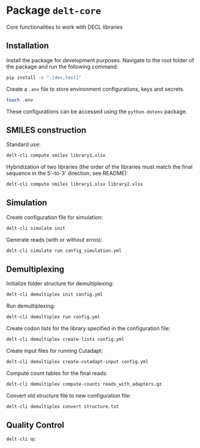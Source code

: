 # Package `delt-core`
Core functionalities to work with DECL libraries

## Installation

Install the package for development purposes.
Navigate to the root folder of the package and run the following command:

```bash
pip install -e ".[dev,test]"
```

Create a `.env` file to store environment configurations, keys and secrets.
```bash
touch .env
```
These configurations can be accessed using the `python-dotenv` package.


## SMILES construction

Standard use:
```bash
delt-cli compute smiles library1.xlsx
```

Hybridization of two libraries (the order of the libraries must match the final sequence in the 5'-to-3' direction, see README):
```bash
delt-cli compute smiles library1.xlsx library2.xlsx
```


## Simulation

Create configuration file for simulation:
```bash
delt-cli simulate init
```

Generate reads (with or without erros):
```bash
delt-cli simulate run config_simulation.yml
```


## Demultiplexing

Initialize folder structure for demultiplexing:
```bash
delt-cli demultiplex init config.yml
```

Run demultiplexing:
```bash
delt-cli demultiplex run config.yml
```

Create codon lists for the library specified in the configuration file:
```bash
delt-cli demultiplex create-lists config.yml
```

Create input files for running Cutadapt:
```bash
delt-cli demultiplex create-cutadapt-input config.yml
```

Compute count tables for the final reads:
```bash
delt-cli demultiplex compute-counts reads_with_adapters.gz
```

Convert old structure file to new configuration file:
```bash
delt-cli demultiplex convert structure.txt
```


## Quality Control
```bash
delt-cli qc
```
